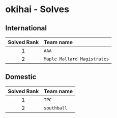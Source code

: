 # okihai - Solves
## International
| Solved Rank | Team name |
|:-----------:|:----------|
| 1 | `AAA` |
| 2 | `Maple Mallard Magistrates` |

## Domestic
| Solved Rank | Team name |
|:-----------:|:----------|
| 1 | `TPC` |
| 2 | `southball` |